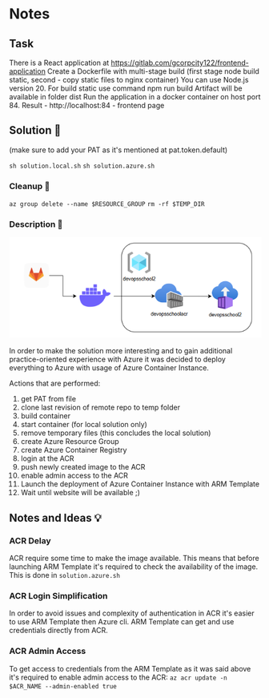# Notes

## Task
There is a React application at 
https://gitlab.com/gcorpcity122/frontend-application 
Create a Dockerfile with multi-stage build (first stage node build static, second - copy static files to nginx container) 
 You can use Node.js version 20.
 For build static use command npm run build
 Artifact will be available in folder dist
Run the application in a docker container on host port 84.
Result - http://localhost:84 - frontend page

## Solution 🧩
(make sure to add your PAT as it's mentioned at pat.token.default)

`sh solution.local.sh`
`sh solution.azure.sh`

### Cleanup 🧹
`az group delete --name $RESOURCE_GROUP`
`rm -rf $TEMP_DIR`

### Description 📝
![task2_diagram](../images/task2_diagram.png)

In order to make the solution more interesting and to gain additional practice-oriented experience with Azure it was 
decided to deploy everything to Azure with usage of Azure Container Instance.

Actions that are performed:
1. get PAT from file
2. clone last revision of remote repo to temp folder
3. build container
4. start container (for local solution only)
5. remove temporary files (this concludes the local solution)
6. create Azure Resource Group
7. create Azure Container Registry
8. login at the ACR
9. push newly created image to the ACR
10. enable admin access to the ACR
11. Launch the deployment of Azure Container Instance with ARM Template
12. Wait until website will be available ;)

## Notes and Ideas 💡

### ACR Delay
ACR require some time to make the image available. This means that before launching ARM Template it's required to check 
the availability of the image. This is done in `solution.azure.sh`

### ACR Login Simplification
In order to avoid issues and complexity of authentication in ACR it's easier to use ARM Template then Azure cli. ARM 
Template can get and use credentials directly from ACR. 

### ACR Admin Access
To get access to credentials from the ARM Template as it was said above it's required to enable admin access to the 
ACR: `az acr update -n $ACR_NAME --admin-enabled true`


